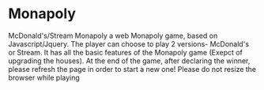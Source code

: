 # Monapoly
McDonald's/Stream Monapoly
a web Monapoly game, based on Javascript/Jquery. 
The player can choose to play 2 versions- McDonald's or Stream. It has all the basic features of the Monapoly game (Exepct of upgrading the houses).
At the end of the game, after declaring the winner, please refresh the page in order to start a new one!
Please do not resize the browser while playing
